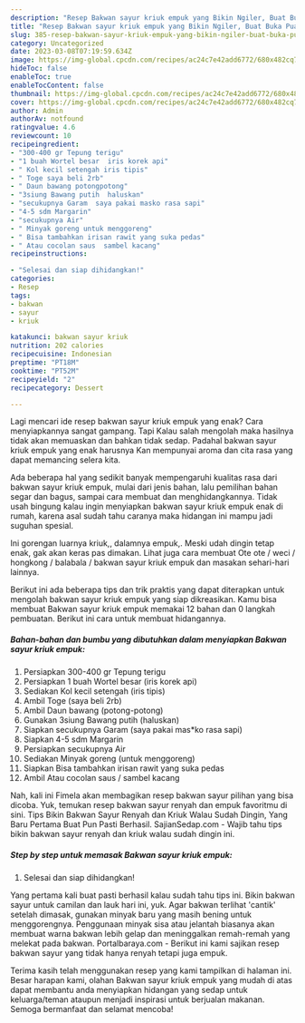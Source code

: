 ```yaml
---
description: "Resep Bakwan sayur kriuk empuk yang Bikin Ngiler, Buat Buka Puasa Bikin Ngiler"
title: "Resep Bakwan sayur kriuk empuk yang Bikin Ngiler, Buat Buka Puasa Bikin Ngiler"
slug: 385-resep-bakwan-sayur-kriuk-empuk-yang-bikin-ngiler-buat-buka-puasa-bikin-ngiler
category: Uncategorized
date: 2023-03-08T07:19:59.634Z
image: https://img-global.cpcdn.com/recipes/ac24c7e42add6772/680x482cq70/bakwan-sayur-kriuk-empuk-foto-resep-utama.jpg
hideToc: false
enableToc: true
enableTocContent: false
thumbnail: https://img-global.cpcdn.com/recipes/ac24c7e42add6772/680x482cq70/bakwan-sayur-kriuk-empuk-foto-resep-utama.jpg
cover: https://img-global.cpcdn.com/recipes/ac24c7e42add6772/680x482cq70/bakwan-sayur-kriuk-empuk-foto-resep-utama.jpg
author: Admin
authorAv: notfound
ratingvalue: 4.6
reviewcount: 10
recipeingredient:
- "300-400 gr Tepung terigu"
- "1 buah Wortel besar  iris korek api"
- " Kol kecil setengah iris tipis"
- " Toge saya beli 2rb"
- " Daun bawang potongpotong"
- "3siung Bawang putih  haluskan"
- "secukupnya Garam  saya pakai masko rasa sapi"
- "4-5 sdm Margarin"
- "secukupnya Air"
- " Minyak goreng untuk menggoreng"
- " Bisa tambahkan irisan rawit yang suka pedas"
- " Atau cocolan saus  sambel kacang"
recipeinstructions:

- "Selesai dan siap dihidangkan!"
categories:
- Resep
tags:
- bakwan
- sayur
- kriuk

katakunci: bakwan sayur kriuk 
nutrition: 202 calories
recipecuisine: Indonesian
preptime: "PT18M"
cooktime: "PT52M"
recipeyield: "2"
recipecategory: Dessert

---
```



Lagi mencari ide resep bakwan sayur kriuk empuk yang enak? Cara menyiapkannya sangat gampang. Tapi Kalau salah mengolah maka hasilnya tidak akan memuaskan dan bahkan tidak sedap. Padahal bakwan sayur kriuk empuk yang enak harusnya Kan mempunyai aroma dan cita rasa yang dapat memancing selera kita.


Ada beberapa hal yang sedikit banyak mempengaruhi kualitas rasa dari bakwan sayur kriuk empuk, mulai dari jenis bahan, lalu pemilihan bahan segar dan bagus, sampai cara membuat dan menghidangkannya. Tidak usah bingung kalau ingin menyiapkan bakwan sayur kriuk empuk enak di rumah, karena asal sudah tahu caranya maka hidangan ini mampu jadi suguhan spesial.

Ini gorengan luarnya kriuk,, dalamnya empuk,. Meski udah dingin tetap enak, gak akan keras pas dimakan. Lihat juga cara membuat Ote ote / weci / hongkong / balabala / bakwan sayur kriuk empuk dan masakan sehari-hari lainnya.


Berikut ini ada beberapa tips dan trik praktis yang dapat diterapkan untuk mengolah bakwan sayur kriuk empuk yang siap dikreasikan. Kamu bisa membuat Bakwan sayur kriuk empuk memakai 12 bahan dan 0 langkah pembuatan. Berikut ini cara untuk membuat hidangannya.

<!--inarticleads1-->

##### Bahan-bahan dan bumbu yang dibutuhkan dalam menyiapkan Bakwan sayur kriuk empuk:

1. Persiapkan 300-400 gr Tepung terigu
1. Persiapkan 1 buah Wortel besar  (iris korek api)
1. Sediakan  Kol kecil setengah (iris tipis)
1. Ambil  Toge (saya beli 2rb)
1. Ambil  Daun bawang (potong-potong)
1. Gunakan 3siung Bawang putih  (haluskan)
1. Siapkan secukupnya Garam  (saya pakai mas*ko rasa sapi)
1. Siapkan 4-5 sdm Margarin
1. Persiapkan secukupnya Air
1. Sediakan  Minyak goreng (untuk menggoreng)
1. Siapkan  Bisa tambahkan irisan rawit yang suka pedas
1. Ambil  Atau cocolan saus / sambel kacang


Nah, kali ini Fimela akan membagikan resep bakwan sayur pilihan yang bisa dicoba. Yuk, temukan resep bakwan sayur renyah dan empuk favoritmu di sini. Tips Bikin Bakwan Sayur Renyah dan Kriuk Walau Sudah Dingin, Yang Baru Pertama Buat Pun Pasti Berhasil. SajianSedap.com - Wajib tahu tips bikin bakwan sayur renyah dan kriuk walau sudah dingin ini. 

<!--inarticleads2-->

##### Step by step untuk memasak Bakwan sayur kriuk empuk:


1. Selesai dan siap dihidangkan!

Yang pertama kali buat pasti berhasil kalau sudah tahu tips ini. Bikin bakwan sayur untuk camilan dan lauk hari ini, yuk. Agar bakwan terlihat &#39;cantik&#39; setelah dimasak, gunakan minyak baru yang masih bening untuk menggorengnya. Penggunaan minyak sisa atau jelantah biasanya akan membuat warna bakwan lebih gelap dan meninggalkan remah-remah yang melekat pada bakwan. Portalbaraya.com - Berikut ini kami sajikan resep bakwan sayur yang tidak hanya renyah tetapi juga empuk. 

Terima kasih telah menggunakan resep yang kami tampilkan di halaman ini. Besar harapan kami, olahan Bakwan sayur kriuk empuk yang mudah di atas dapat membantu anda menyiapkan hidangan yang sedap untuk keluarga/teman ataupun menjadi inspirasi untuk berjualan makanan. Semoga bermanfaat dan selamat mencoba!
